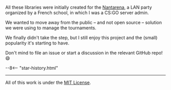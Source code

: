 All these libraries were initially created for the [Nantarena](https://nantarena.net/), a LAN party organized by a French school, in which I was a CS:GO server admin.

We wanted to move away from the public – and not open source – solution we were using to manage the tournaments.

We finally didn't take the step, but I still enjoy this project and the (small) popularity it's starting to have.

Don't mind to file an issue or start a discussion in the relevant GitHub repo! :smile:

--8<-- "star-history.html"

---

All of this work is under the [MIT License](https://github.com/Drarig29/brackets-manager.js/blob/master/LICENSE).